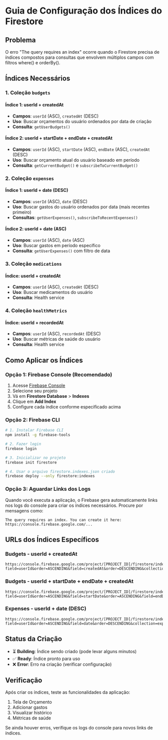 # Guia de Configuração dos Índices do Firestore

## Problema
O erro "The query requires an index" ocorre quando o Firestore precisa de índices compostos para consultas que envolvem múltiplos campos com filtros where() e orderBy().

## Índices Necessários

### 1. Coleção `budgets`

#### Índice 1: userId + createdAt
- **Campos**: `userId` (ASC), `createdAt` (DESC)
- **Uso**: Buscar orçamentos do usuário ordenados por data de criação
- **Consulta**: `getUserBudgets()`

#### Índice 2: userId + startDate + endDate + createdAt
- **Campos**: `userId` (ASC), `startDate` (ASC), `endDate` (ASC), `createdAt` (DESC)
- **Uso**: Buscar orçamento atual do usuário baseado em período
- **Consulta**: `getCurrentBudget()` e `subscribeToCurrentBudget()`

### 2. Coleção `expenses`

#### Índice 1: userId + date (DESC)
- **Campos**: `userId` (ASC), `date` (DESC)
- **Uso**: Buscar gastos do usuário ordenados por data (mais recentes primeiro)
- **Consultas**: `getUserExpenses()`, `subscribeToRecentExpenses()`

#### Índice 2: userId + date (ASC)
- **Campos**: `userId` (ASC), `date` (ASC)
- **Uso**: Buscar gastos em período específico
- **Consulta**: `getUserExpenses()` com filtro de data

### 3. Coleção `medications`

#### Índice: userId + createdAt
- **Campos**: `userId` (ASC), `createdAt` (DESC)
- **Uso**: Buscar medicamentos do usuário
- **Consulta**: Health service

### 4. Coleção `healthMetrics`

#### Índice: userId + recordedAt
- **Campos**: `userId` (ASC), `recordedAt` (DESC)
- **Uso**: Buscar métricas de saúde do usuário
- **Consulta**: Health service

## Como Aplicar os Índices

### Opção 1: Firebase Console (Recomendado)
1. Acesse [Firebase Console](https://console.firebase.google.com)
2. Selecione seu projeto
3. Vá em **Firestore Database** > **Indexes**
4. Clique em **Add Index**
5. Configure cada índice conforme especificado acima

### Opção 2: Firebase CLI
```bash
# 1. Instalar Firebase CLI
npm install -g firebase-tools

# 2. Fazer login
firebase login

# 3. Inicializar no projeto
firebase init firestore

# 4. Usar o arquivo firestore.indexes.json criado
firebase deploy --only firestore:indexes
```

### Opção 3: Aguardar Links dos Logs
Quando você executa a aplicação, o Firebase gera automaticamente links nos logs do console para criar os índices necessários. Procure por mensagens como:
```
The query requires an index. You can create it here: https://console.firebase.google.com/...
```

## URLs dos Índices Específicos

### Budgets - userId + createdAt
```
https://console.firebase.google.com/project/[PROJECT_ID]/firestore/indexes/add?field=userId&order=ASCENDING&field=createdAt&order=DESCENDING&collection=budgets
```

### Budgets - userId + startDate + endDate + createdAt
```
https://console.firebase.google.com/project/[PROJECT_ID]/firestore/indexes/add?field=userId&order=ASCENDING&field=startDate&order=ASCENDING&field=endDate&order=ASCENDING&field=createdAt&order=DESCENDING&collection=budgets
```

### Expenses - userId + date (DESC)
```
https://console.firebase.google.com/project/[PROJECT_ID]/firestore/indexes/add?field=userId&order=ASCENDING&field=date&order=DESCENDING&collection=expenses
```

## Status da Criação
- ⏳ **Building**: Índice sendo criado (pode levar alguns minutos)
- ✅ **Ready**: Índice pronto para uso
- ❌ **Error**: Erro na criação (verificar configuração)

## Verificação
Após criar os índices, teste as funcionalidades da aplicação:
1. Tela de Orçamento
2. Adicionar gastos
3. Visualizar histórico
4. Métricas de saúde

Se ainda houver erros, verifique os logs do console para novos links de índices.
